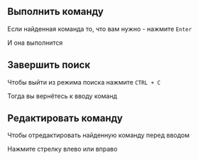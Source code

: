 ## Выполнить команду

Если найденная команда то, что вам нужно - нажмите `Enter`

И она выполнится

## Завершить поиск

Чтобы выйти из режима поиска нажмите `CTRL + C`

Тогда вы вернётесь к вводу команд

## Редактировать команду

Чтобы отредактировать найденную команду перед вводом

Нажмите стрелку влево или вправо
